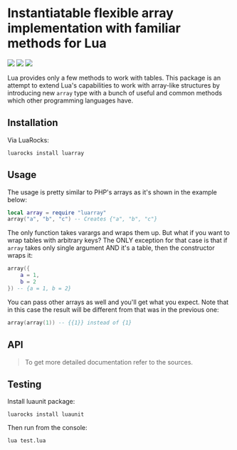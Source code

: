 # Instantiatable flexible array implementation with familiar methods for Lua
![](https://img.shields.io/github/license/stein197/luarray)
![](https://img.shields.io/github/v/tag/stein197/luarray?label=Version)
![](https://img.shields.io/luarocks/v/stein197/luarray)

Lua provides only a few methods to work with tables. This package is an attempt to extend Lua's capabilities to work with array-like structures by introducing new `array` type with a bunch of useful and common methods which other programming languages have.

## Installation
Via LuaRocks:
```
luarocks install luarray
```

## Usage
The usage is pretty similar to PHP's arrays as it's shown in the example below:
```lua
local array = require "luarray"
array("a", "b", "c") -- Creates {"a", "b", "c"}
```
The only function takes varargs and wraps them up. But what if you want to wrap tables with arbitrary keys? The ONLY
exception for that case is that if `array` takes only single argument AND it's a table, then the constructor wraps it:
```lua
array({
	a = 1,
	b = 2
}) -- {a = 1, b = 2}
```
You can pass other arrays as well and you'll get what you expect. Note that in this case the result will be different from that was in the previous one:
```lua
array(array(1)) -- {{1}} instead of {1}
```

## API

> To get more detailed documentation refer to the sources.

## Testing
Install luaunit package:
```
luarocks install luaunit
```

Then run from the console:
```
lua test.lua
```
